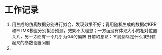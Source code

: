 # 工作记录
1. 用生成的仿真数据分别进行拟合，发现效果不好；再用随机生成的数据对KRR和MTMK模型分别拟合预测，效果不太理想；一方面没有体现大小的相对位置关系，另一方面有一个几乎为0.5的偏置
目前的想法：不能排除是什么被封装起来的参数设置问题
2. 